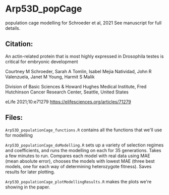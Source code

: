 # Arp53D_popCage
population cage modelling for Schroeder et al, 2021
See manuscript for full details.


## Citation:

An actin-related protein that is most highly expressed in Drosophila testes is critical for embryonic development

Courtney M Schroeder, Sarah A Tomlin, Isabel Mejia Natividad, John R Valenzuela, Janet M Young, Harmit S Malik

Division of Basic Sciences & Howard Hughes Medical Institute, Fred Hutchinson Cancer Research Center, Seattle,
United States

eLife 2021;10:e71279 https://elifesciences.org/articles/71279


## Files:

`Arp53D_populationCage_functions.R`  contains all the functions that we'll use for modelling


`Arp53D_populationCage_doModelling.R`   sets up a variety of selection regimes and coefficients, and runs the modelling on each for 35 generations. Takes a few minutes to run. Compares each model with real data using MAE (mean absolute error), chooses the models with lowest MAE (three best models, one for each way of determining heterozygote fitness). Saves results for later plotting.


`Arp53D_populationCage_plotModellingResults.R` makes the plots we're showing in the paper.

